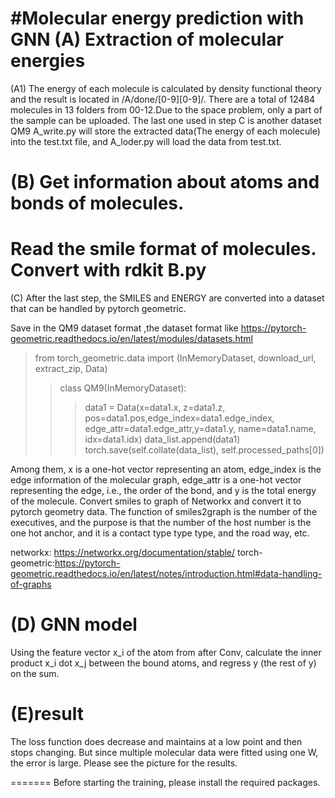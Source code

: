 #Molecular energy prediction with GNN
(A) Extraction of molecular energies
========
(A1) The energy of each molecule is calculated by density functional theory and the result is located in /A/done/[0-9][0-9]/. There are a total of 12484 molecules in 13 folders from 00-12.Due to the space problem, only a part of the sample can be uploaded. The last one used in step C is another dataset QM9
A_write.py will store the extracted data(The energy of each molecule) into the test.txt file, and A_loder.py will load the data from test.txt. 

(B) Get information about atoms and bonds of molecules.
========
Read the smile format of molecules. Convert with rdkit  B.py
========
(C) After the last step, the SMILES and ENERGY are converted into a dataset that can be handled by pytorch geometric.

Save in the QM9 dataset format ,the dataset format like https://pytorch-geometric.readthedocs.io/en/latest/modules/datasets.html

>from torch_geometric.data import (InMemoryDataset, download_url, extract_zip, Data)
>>class QM9(InMemoryDataset):
 >>> data1 = Data(x=data1.x, z=data1.z, pos=data1.pos,edge_index=data1.edge_index,      edge_attr=data1.edge_attr,y=data1.y, name=data1.name, idx=data1.idx)
data_list.append(data1)
torch.save(self.collate(data_list), self.processed_paths[0])

Among them, x is a one-hot vector representing an atom, edge_index is the edge information of the molecular graph, edge_attr is a one-hot vector representing the edge, i.e., the order of the bond, and y is the total energy of the molecule.
Convert smiles to graph of Networkx and convert it to pytorch geometry data. The function of smiles2graph is the number of the executives, and the purpose is that the number of the host number is the one hot anchor, and it is a contact type type type, and the road way, etc.

networkx: https://networkx.org/documentation/stable/
torch-geometric:https://pytorch-geometric.readthedocs.io/en/latest/notes/introduction.html#data-handling-of-graphs

(D) GNN model
====
Using the feature vector x_i of the atom from after Conv, calculate the inner product x_i dot x_j between the bound atoms, and regress y (the rest of y) on the sum.


(E)result
======
The loss function does decrease and maintains at a low point and then stops changing. But since multiple molecular data were fitted using one W, the error is large. Please see the picture for the results.


=======
Before starting the training, please install the required packages.

